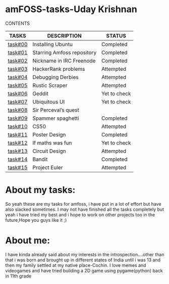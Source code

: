 # amFOSS-tasks-Uday Krishnan

CONTENTS

|TASKS|DESCRIPTION|STATUS|
|-----|-----------|------|
|[task#00](https://github.com/udaykrishnan9302/amfoss-tasks/tree/main/task%20%2300)|Installing Ubuntu|Completed|
|[task#01](https://github.com/udaykrishnan9302/amfoss-tasks/tree/main/task%20%2301)|Starring Amfoss repository|Completed|
|[task#02](https://github.com/udaykrishnan9302/amfoss-tasks/tree/main/task%20%2302)|Nickname in IRC Freenode|Completed|
|[task#03](https://github.com/udaykrishnan9302/amfoss-tasks/tree/main/task%20%2303)|HackerRank problems|Attempted|
|[task#04](https://github.com/udaykrishnan9302/amfoss-tasks/tree/main/task%20%2304)|Debugging Derbies|Attempted|
|[task#05](https://github.com/udaykrishnan9302/amfoss-tasks/tree/main/task%20%2305)|Rustic Scraper|Attempted|
|[task#06](https://github.com/udaykrishnan9302/amfoss-tasks/tree/main/task%20%2306)|Geddit|Yet to check|
|[task#07](https://github.com/udaykrishnan9302/amfoss-tasks/tree/main/task%20%2307)|Ubiquitous UI|Yet to check
|[task#08](https://github.com/udaykrishnan9302/amfoss-tasks/tree/main/task%20%2308)|Sir Perceval’s quest|
|[task#09](https://github.com/udaykrishnan9302/amfoss-tasks/tree/main/task%20%2309)|Spammer spaghetti|Completed|
|[task#10](https://github.com/udaykrishnan9302/amfoss-tasks/tree/main/task%20%2310)|CS50|Attempted|
|[task#11](https://github.com/udaykrishnan9302/amfoss-tasks/tree/main/task%20%2311)|Poster Design|Completed|
|[task#12](https://github.com/udaykrishnan9302/amfoss-tasks/tree/main/task%20%2312)|If maths was fun|Yet to check|
|[task#13](https://github.com/udaykrishnan9302/amfoss-tasks/tree/main/task%20%2313)|Circuit Design|Attempted|
|[task#14](https://github.com/udaykrishnan9302/amfoss-tasks/tree/main/task%20%2314)|Bandit|Completed|
|[task#15](https://github.com/udaykrishnan9302/amfoss-tasks/tree/main/task%20%2315)|Project Euler|Attempted|

# About my tasks:
So yeah these are my tasks for amfoss, i have put in a lot of effort but have also slacked sometimes. I may not have finished all the tasks completely but yeah i have tried my best and i hope to work on other projects too in the future,Hope you guys like it ;)

# About me:
I have kinda already said about my interests in the introspection....other than that i was born and brought up in different states of India until i was 13 and then my family settled at my native place-Cochin.
I love memes and videogames and have tried building a 2D game using pygame(python) back in 11th grade
